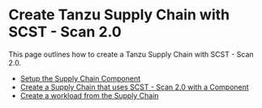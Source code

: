 # Create Tanzu Supply Chain with SCST - Scan 2.0

This page outlines how to create a Tanzu Supply Chain with SCST - Scan 2.0.

* [Setup the Supply Chain Component](./setup-supply-chain-component.hbs.md)
* [Create a Supply Chain that uses SCST - Scan 2.0 with a Component](./create-supply-chain-with-app-scanning.hbs.md)
* [Create a workload from the Supply Chain](./create-supply-chain-workload.hbs.md)
